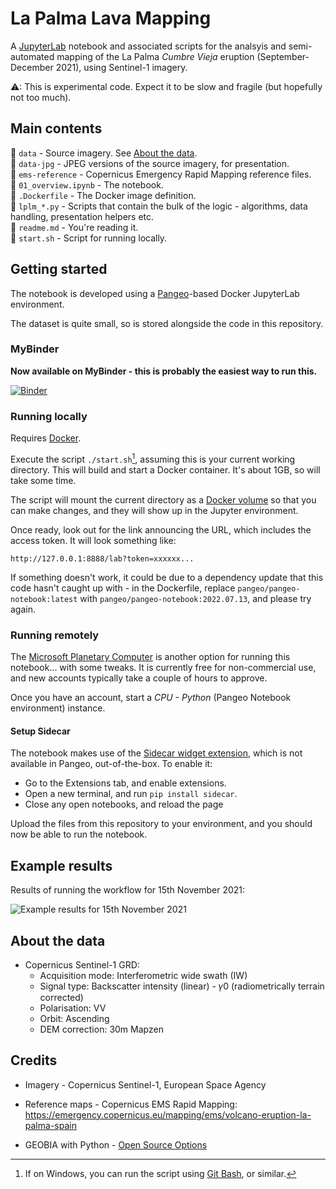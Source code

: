 # La Palma Lava Mapping

A [JupyterLab](https://jupyter.org/) notebook and associated scripts for the analsyis and semi-automated mapping of the La Palma *Cumbre Vieja* eruption (September-December 2021),
using Sentinel-1 imagery.

⚠: This is experimental code. Expect it to be slow and fragile (but hopefully not too much).

## Main contents
📁 `data` - Source imagery. See [About the data](#about-the-data).  
📁 `data-jpg`  - JPEG versions of the source imagery, for presentation.  
📁 `ems-reference`  - Copernicus Emergency Rapid Mapping reference files.  
📄 `01_overview.ipynb` - The notebook.  
📄 `.Dockerfile` - The Docker image definition.  
📄 `lplm_*.py` - Scripts that contain the bulk of the logic - algorithms, data handling, presentation helpers etc.     
📄 `readme.md` - You're reading it.  
📄 `start.sh` - Script for running locally.

## Getting started

The notebook is developed using a [Pangeo](https://github.com/pangeo-data/pangeo-docker-images)-based Docker JupyterLab environment.

The dataset is quite small, so is stored alongside the code in this repository.

### MyBinder

**Now available on MyBinder - this is probably the easiest way to run this.**

[![Binder](https://mybinder.org/badge_logo.svg)](https://mybinder.org/v2/gh/lukesdm/la-palma-lava-mapping-nb/environment)


### Running locally

Requires [Docker](https://www.docker.com/get-started/).

Execute the script `./start.sh`[^start-win], assuming this is your current working directory. This will build and start a Docker container.
It's about 1GB, so will take some time.

The script will mount the current directory as a [Docker volume](https://docs.docker.com/storage/volumes/) so that you can make changes,
and they will show up in the Jupyter environment.

Once ready, look out for the link announcing the URL, which includes the access token. It will look something like:

```http://127.0.0.1:8888/lab?token=xxxxxx...```

If something doesn't work, it could be due to a dependency update that this code hasn't caught up with - in the Dockerfile, replace `pangeo/pangeo-notebook:latest` with `pangeo/pangeo-notebook:2022.07.13`, and please try again.

### Running remotely

The [Microsoft Planetary Computer](https://planetarycomputer.microsoft.com/) is another option for running this notebook... with some tweaks.
It is currently free for non-commercial use, and new accounts typically take a couple of hours to approve.

Once you have an account, start a *CPU - Python* (Pangeo Notebook environment) instance.

#### Setup Sidecar

The notebook makes use of the [Sidecar widget extension](https://github.com/jupyter-widgets/jupyterlab-sidecar), which is not available in Pangeo, out-of-the-box.
To enable it: 
  * Go to the Extensions tab, and enable extensions.  
  * Open a new terminal, and run `pip install sidecar`.
  * Close any open notebooks, and reload the page

Upload the files from this repository to your environment, and you should now be able to run the notebook. 

## Example results

Results of running the workflow for 15th November 2021:

![Example results for 15th November 2021](example-results-2021-11-15.jpg)


## About the data

* Copernicus Sentinel-1 GRD:
  * Acquisition mode: Interferometric wide swath (IW)
  * Signal type: Backscatter intensity (linear) -  𝛾0  (radiometrically terrain corrected)
  * Polarisation: VV
  * Orbit: Ascending
  * DEM correction: 30m Mapzen

## Credits

* Imagery - Copernicus Sentinel-1, European Space Agency

* Reference maps - Copernicus EMS Rapid Mapping: https://emergency.copernicus.eu/mapping/ems/volcano-eruption-la-palma-spain

* GEOBIA with Python - [Open Source Options](https://opensourceoptions.com/blog/python-geographic-object-based-image-analysis-geobia/)

[^start-win]: If on Windows, you can run the script using [Git Bash](https://gitforwindows.org/), or similar.
